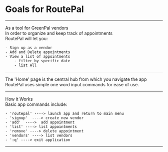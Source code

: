 Goals for RoutePal
==================

<hr />

As a tool for GreenPal vendors<br />
In order to organize and keep track of appointments<br />
RoutePal will let you:

    - Sign up as a vendor
    - Add and Delete appointments
    - View a list of appointments
        - filter by specific date
        - list All

<hr />

The 'Home' page is the central hub from which you navigate the app<br />
RoutePal uses simple one word input commands for ease of use. 

<hr />

How it Works<br />
Basic app commands include:

    - 'routepal' ----> launch app and return to main menu
    - 'signup'  ----> create new vendor
    - 'add'  ---->  add appointment
    - 'list' ----> list appointments
    - 'remove' ----> delete appointment
    - 'vendors' ----> list vendors
    - ':q' ----> exit application

<hr />
